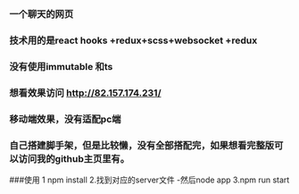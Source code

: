 ### 一个聊天的网页
### 技术用的是react hooks +redux+scss+websocket +redux
### 没有使用immutable 和ts 
### 想看效果访问 http://82.157.174.231/
### 移动端效果，没有适配pc端
### 自己搭建脚手架，但是比较懒，没有全部搭配完，如果想看完整版可以访问我的github主页里有。

###使用 
1 npm install
2.找到对应的server文件 -然后node app
3.npm run start
